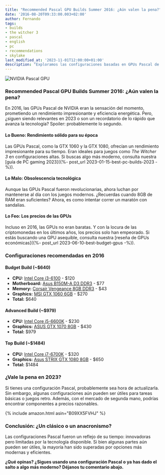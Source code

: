 ```yaml
---
title: "Recommended Pascal GPU Builds Summer 2016: ¿Aún valen la pena?"
date: '2016-08-20T09:33:00.003+02:00'
author: Fernando
tags:
- builds
- the witcher 3
- pascal
- english
- pc
- recommendations
- skylake
last_modified_at: '2023-11-01T12:00:00+01:00'
description: "Exploramos las configuraciones basadas en GPUs Pascal de 2016. ¿Siguen siendo relevantes o es hora de actualizarse? Spoiler: probablemente lo segundo."
---
```


![NVIDIA Pascal GPU](https://4.bp.blogspot.com/-qUWXog0bRik/V7gHf-4ag6I/AAAAAAAAA1U/qiPairjcD0s_XHYH6FaD54MUkq2H39UBwCLcB/s200/NVIDIA-Pascal-GP100.jpg)

### Recommended Pascal GPU Builds Summer 2016: ¿Aún valen la pena?

En 2016, las GPUs Pascal de NVIDIA eran la sensación del momento, prometiendo un rendimiento impresionante y eficiencia energética. Pero, ¿siguen siendo relevantes en 2023 o son un recordatorio de lo rápido que avanza la tecnología? Spoiler: probablemente lo segundo.

#### Lo Bueno: Rendimiento sólido para su época

Las GPUs Pascal, como la GTX 1060 y la GTX 1080, ofrecían un rendimiento impresionante para su tiempo. Eran ideales para juegos como *The Witcher 3* en configuraciones altas. Si buscas algo más moderno, consulta nuestra [guía de PC gaming 2023]({%- post_url 2023-01-15-best-pc-builds-2023 -%}).

#### Lo Malo: Obsolescencia tecnológica

Aunque las GPUs Pascal fueron revolucionarias, ahora luchan por mantenerse al día con los juegos modernos. ¿Recuerdas cuando 8GB de RAM eran suficientes? Ahora, es como intentar correr un maratón con sandalias.

#### Lo Feo: Los precios de las GPUs

Incluso en 2016, las GPUs no eran baratas. Y con la locura de las criptomonedas en los últimos años, los precios solo han empeorado. Si estás buscando una GPU asequible, consulta nuestra [reseña de GPUs económicas]({%- post_url 2023-06-10-best-budget-gpus -%}).

### Configuraciones recomendadas en 2016

#### Budget Build (~$640)
- **CPU:** [Intel Core i3-6100](https://www.amazon.com/dp/B016E0AOGC) - $120  
- **Motherboard:** [Asus B150M-A D3 DDR3](https://www.amazon.com/dp/B016E0AOGC) - $77  
- **Memory:** [Corsair Vengeance 8GB DDR3](https://www.amazon.com/dp/B016E0AOGC) - $43  
- **Graphics:** [MSI GTX 1060 6GB](https://www.amazon.com/dp/B016E0AOGC) - $270  
- **Total:** $640  

#### Advanced Build (~$979)
- **CPU:** [Intel Core i5-6600K](https://www.amazon.com/dp/B016E0AOGC) - $230  
- **Graphics:** [ASUS GTX 1070 8GB](https://www.amazon.com/dp/B016E0AOGC) - $430  
- **Total:** $979  

#### Top Build (~$1484)
- **CPU:** [Intel Core i7-6700K](https://www.amazon.com/dp/B016E0AOGC) - $320  
- **Graphics:** [Asus STRIX GTX 1080 8GB](https://www.amazon.com/dp/B016E0AOGC) - $650  
- **Total:** $1484  

### ¿Vale la pena en 2023?

Si tienes una configuración Pascal, probablemente sea hora de actualizarla. Sin embargo, algunas configuraciones aún pueden ser útiles para tareas básicas o juegos retro. Además, con el mercado de segunda mano, podrías encontrar componentes a precios razonables.

{% include amazon.html asin="B09XX5FVHJ" %}

### Conclusión: ¿Un clásico o un anacronismo?

Las configuraciones Pascal fueron un reflejo de su tiempo: innovadoras pero limitadas por la tecnología disponible. Si bien algunas partes aún pueden ser útiles, la mayoría han sido superadas por opciones más modernas y eficientes.

**¿Qué opinas? ¿Sigues usando una configuración Pascal o ya has dado el salto a algo más moderno? Déjanos tu comentario abajo.**
